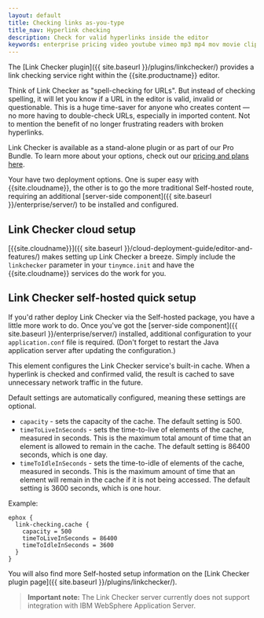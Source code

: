 ```yaml
---
layout: default
title: Checking links as-you-type
title_nav: Hyperlink checking
description: Check for valid hyperlinks inside the editor
keywords: enterprise pricing video youtube vimeo mp3 mp4 mov movie clip film link linkchecking linkchecker mediaembed media
---
```


The [Link Checker plugin]({{ site.baseurl }}/plugins/linkchecker/) provides a link checking service right within the {{site.productname}} editor.

Think of Link Checker as "spell-checking for URLs". But instead of checking spelling, it will let you know if a URL in the editor is valid, invalid or questionable. This is a huge time-saver for anyone who creates content — no more having to double-check URLs, especially in imported content. Not to mention the benefit of no longer frustrating readers with broken hyperlinks.

Link Checker is available as a stand-alone plugin or as part of our Pro Bundle. To learn more about your options, check out our [pricing and plans here](https://www.tinymce.com/pricing/).

Your have two deployment options. One is super easy with {{site.cloudname}}, the other is to go the more traditional Self-hosted route, requiring an additional [server-side component]({{ site.baseurl }}/enterprise/server/) to be installed and configured.

## Link Checker cloud setup

[{{site.cloudname}}]({{ site.baseurl }}/cloud-deployment-guide/editor-and-features/) makes setting up Link Checker a breeze. Simply include the `linkchecker` parameter in your `tinymce.init` and have the {{site.cloudname}} services do the work for you.

## Link Checker self-hosted quick setup

If you'd rather deploy Link Checker via the Self-hosted package, you have a little more work to do. Once you've got the [server-side component]({{ site.baseurl }}/enterprise/server/) installed, additional configuration to your `application.conf` file is required. (Don't forget to restart the Java application server after updating the configuration.)

This element configures the Link Checker service's built-in cache. When a hyperlink is checked and confirmed valid, the result is cached to save unnecessary network traffic in the future.

Default settings are automatically configured, meaning these settings are optional.

- `capacity` - sets the capacity of the cache. The default setting is 500.
- `timeToLiveInSeconds` - sets the time-to-live of elements of the cache, measured in seconds. This is the maximum total amount of time that an element is allowed to remain in the cache. The default setting is 86400 seconds, which is one day.
- `timeToIdleInSeconds` - sets the time-to-idle of elements of the cache, measured in seconds. This is the maximum amount of time that an element will remain in the cache if it is not being accessed. The default setting is 3600 seconds, which is one hour.

Example:

```
ephox {
  link-checking.cache {
    capacity = 500
    timeToLiveInSeconds = 86400
    timeToIdleInSeconds = 3600
  }
}
```

You will also find more Self-hosted setup information on the [Link Checker plugin page]({{ site.baseurl }}/plugins/linkchecker/).

> **Important note:** The Link Checker server currently does not support integration with IBM WebSphere Application Server.
